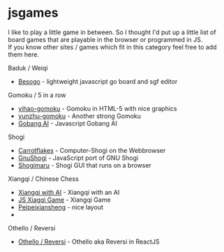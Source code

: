 # jsgames
I like to play a little game in between. So I thought I'd put up a little list of board games that are playable in the browser or programmed in JS.<br>
If you know other sites / games which fit in this category feel free to add them here.

Baduk / Weiqi
* [Besogo](http://yewang.github.io/besogo/) - lightweight javascript go board and sgf editor

Gomoku / 5 in a row
* [yihao-gomoku](https://gomoku.yjyao.com/) - Gomoku in HTML-5 with nice graphics
* [yunzhu-gomoku](https://apps.yunzhu.li/gomoku/) - Another strong Gomoku
* [Gobang AI](http://gobang.light7.cn/) - Javascript Gobang AI

Shogi
* [Carrotflakes](https://carrotflakes.github.io/carrot-shogi/dist/app.html) - Computer-Shogi on the Webbrowser
* [GnuShogi](https://ymmtmdk.github.io/gnushogi-js/) - JavaScript port of GNU Shogi
* [Shogimaru](https://shogimaru.com/) - Shogi GUI that runs on a browser

Xiangqi / Chinese Chess
* [Xiangqi with AI](https://xiangqi-19724.herokuapp.com/) - Xiangqi with an AI
* [JS Xiagqi Game](https://meldrumjon.github.io/Xiangqi/) -  Xiangqi Game
* [Peipeixiansheng](https://peipeixiansheng.github.io/xiangqi/) - nice layout
* 

Othello / Reversi

* [Othello / Reversi](https://othello.blueedge.me/) - Othello aka Reversi in ReactJS
